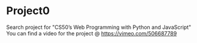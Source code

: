 # Project0
Search project for "CS50’s Web Programming with Python and JavaScript"
You can find a video for the project @ https://vimeo.com/506687789
